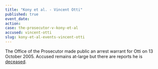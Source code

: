 ```yaml
---
title: "Kony et al. - Vincent Otti"
published: true
event_date:
action:
case: the-prosecutor-v-kony-et-al
accused: vincent-otti
slug: kony-et-al-events-vincent-otti
---
```


The Office of the Prosecutor made public an arrest warrant for Otti on 13 October 2005. Accused remains at-large but there are reports he is [deceased](http://www.haguejusticeportal.net/index.php?id=8194).

